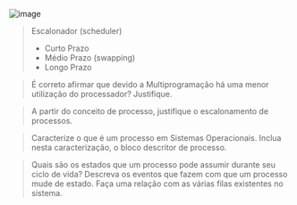 ![image](https://github.com/user-attachments/assets/37baed11-bbef-4df9-892d-2963ab90db77)

> Escalonador (scheduler)
> - Curto Prazo
> - Médio Prazo (swapping)
> - Longo Prazo

> É correto afirmar que devido a Multiprogramação há uma menor utilização do processador? Justifique.

> A partir do conceito de processo, justifique o escalonamento de processos.

> Caracterize o que é um processo em Sistemas Operacionais. Inclua nesta caracterização, o bloco descritor
de processo.

> Quais são os estados que um processo pode assumir durante seu ciclo de vida? Descreva os eventos que
fazem com que um processo mude de estado. Faça uma relação com as várias filas existentes no sistema.

